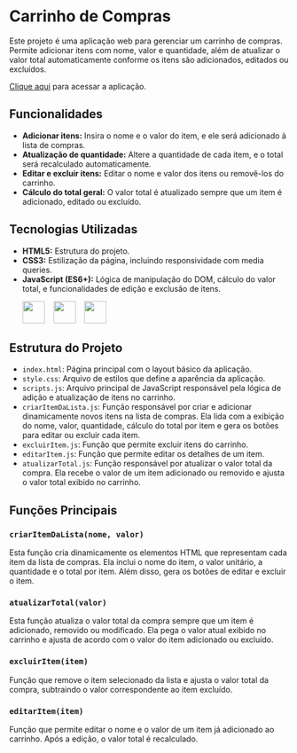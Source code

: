 # Carrinho de Compras

Este projeto é uma aplicação web para gerenciar um carrinho de compras. Permite adicionar itens com nome, valor e quantidade, além de atualizar o valor total automaticamente conforme os itens são adicionados, editados ou excluídos.

[Clique aqui](https://diegovsc42.github.io/Carrinho-de-Compras/) para acessar a aplicação.

## Funcionalidades

- **Adicionar itens:** Insira o nome e o valor do item, e ele será adicionado à lista de compras.
- **Atualização de quantidade:** Altere a quantidade de cada item, e o total será recalculado automaticamente.
- **Editar e excluir itens:** Editar o nome e valor dos itens ou removê-los do carrinho.
- **Cálculo do total geral:** O valor total é atualizado sempre que um item é adicionado, editado ou excluído.

## Tecnologias Utilizadas

- **HTML5:** Estrutura do projeto.
- **CSS3:** Estilização da página, incluindo responsividade com media queries.
- **JavaScript (ES6+):** Lógica de manipulação do DOM, cálculo do valor total, e funcionalidades de edição e exclusão de itens.
    <p>
    <img src="https://cdn.jsdelivr.net/gh/devicons/devicon@latest/icons/html5/html5-plain.svg" width="40" height="40" />&nbsp;&nbsp;&nbsp;
    <img src="https://cdn.jsdelivr.net/gh/devicons/devicon@latest/icons/css3/css3-plain.svg" width="40" height="40" />&nbsp;&nbsp;&nbsp;
    <img src="https://cdn.jsdelivr.net/gh/devicons/devicon@latest/icons/javascript/javascript-plain.svg" width="40" height="40" />&nbsp;&nbsp;&nbsp;
  </p>

## Estrutura do Projeto

- `index.html`: Página principal com o layout básico da aplicação.
- `style.css`: Arquivo de estilos que define a aparência da aplicação.
- `scripts.js`: Arquivo principal de JavaScript responsável pela lógica de adição e atualização de itens no carrinho.
- `criarItemDaLista.js`: Função responsável por criar e adicionar dinamicamente novos itens na lista de compras. Ela lida com a exibição do nome, valor, quantidade, cálculo do total por item e gera os botões para editar ou excluir cada item.
- `excluirItem.js`: Função que permite excluir itens do carrinho.
- `editarItem.js`: Função que permite editar os detalhes de um item.
- `atualizarTotal.js`: Função responsável por atualizar o valor total da compra. Ela recebe o valor de um item adicionado ou removido e ajusta o valor total exibido no carrinho.

## Funções Principais

### `criarItemDaLista(nome, valor)`
Esta função cria dinamicamente os elementos HTML que representam cada item da lista de compras. Ela inclui o nome do item, o valor unitário, a quantidade e o total por item. Além disso, gera os botões de editar e excluir o item.

### `atualizarTotal(valor)`
Esta função atualiza o valor total da compra sempre que um item é adicionado, removido ou modificado. Ela pega o valor atual exibido no carrinho e ajusta de acordo com o valor do item adicionado ou excluído.

### `excluirItem(item)`
Função que remove o item selecionado da lista e ajusta o valor total da compra, subtraindo o valor correspondente ao item excluído.

### `editarItem(item)`
Função que permite editar o nome e o valor de um item já adicionado ao carrinho. Após a edição, o valor total é recalculado.
